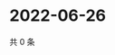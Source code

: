 # 2022-06-26

共 0 条

<!-- BEGIN WEIBO -->
<!-- 最后更新时间 Sun Jun 26 2022 12:28:03 GMT+0800 (China Standard Time) -->

<!-- END WEIBO -->
